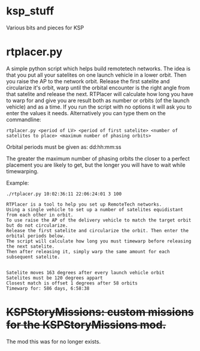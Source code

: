 ksp_stuff
=========

Various bits and pieces for KSP


rtplacer.py
===========
A simple python script which helps build remotetech networks. 
The idea is that you put all your satelites on one launch vehicle 
in a lower orbit. Then you raise the AP to the network orbit.
Release the first satelite and circularize it's orbit,
warp until the orbital encounter is the right angle from that 
satelite and release the next.
RTPlacer will calculate how long you have to warp for and give
you are result both as number or orbits (of the launch vehicle)
and as a time.
If you run the script with no options it will ask you to enter
the values it needs. Alternatively you can type them on the 
commandline:

`rtplacer.py <period of LV> <period of first satelite> <number of satelites to place> <maximum number of phasing orbits>`

Orbital periods must be given as: dd:hh:mm:ss

The greater the maximum number of phasing orbits the closer to a perfect placement you are likely to get, but the longer
you will have to wait while timewarping.

Example:

    ./rtplacer.py 10:02:36:11 22:06:24:01 3 100

    RTPlacer is a tool to help you set up RemoteTech networks.
    Using a single vehicle to set up a number of satelites equidistant from each other in orbit.
    To use raise the AP of the delivery vehicle to match the target orbit but do not circularize.
    Release the first satelite and circularize the orbit. Then enter the orbital periods below.
    The script will calculate how long you must timewarp before releasing the next satelite.
    Then after releasing it, simply warp the same amount for each subsequent satelite.


    Satelite moves 163 degrees after every launch vehicle orbit
    Satelites must be 120 degrees appart
    Closest match is offset 1 degrees after 58 orbits
    Timewarp for: 586 days, 6:58:38


~~KSPStoryMissions: custom missions for the KSPStoryMissions mod.~~
===================================================================
The mod this was for no longer exists. 

